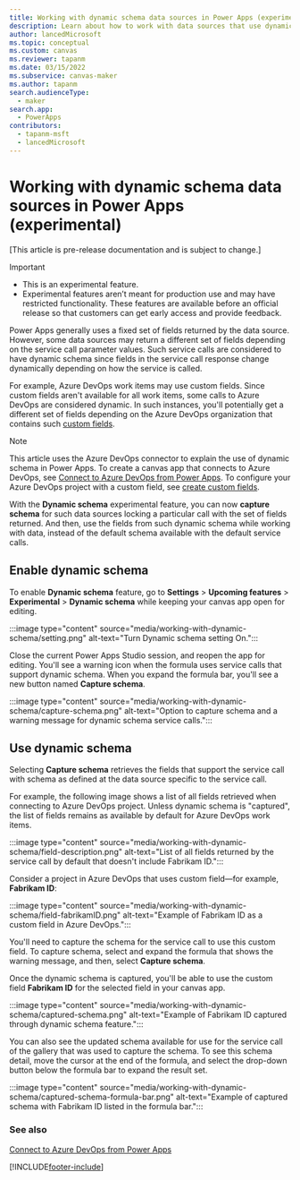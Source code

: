 ```yaml
---
title: Working with dynamic schema data sources in Power Apps (experimental)
description: Learn about how to work with data sources that use dynamic schema in service calls when working with canvas apps.
author: lancedMicrosoft
ms.topic: conceptual
ms.custom: canvas
ms.reviewer: tapanm
ms.date: 03/15/2022
ms.subservice: canvas-maker
ms.author: tapanm
search.audienceType: 
  - maker
search.app: 
  - PowerApps
contributors:
  - tapanm-msft
  - lancedMicrosoft
---
```


# Working with dynamic schema data sources in Power Apps (experimental)

[This article is pre-release documentation and is subject to change.]

> [!IMPORTANT]
> - This is an experimental feature.
> - Experimental features aren’t meant for production use and may have restricted functionality. These features are available before an official release so that customers can get early access and provide feedback.

Power Apps generally uses a fixed set of fields returned by the data source. However, some data sources may return a different set of fields depending on the service call parameter values. Such service calls are considered to have dynamic schema since fields in the service call response change dynamically depending on how the service is called.

For example, Azure DevOps work items may use custom fields. Since custom fields aren't available for all work items, some calls to Azure DevOps are considered dynamic. In such instances, you'll potentially get a different set of fields depending on the Azure DevOps organization that contains such [custom fields](/azure/devops/organizations/settings/work/add-custom-field).

> [!NOTE]
> This article uses the Azure DevOps connector to explain the use of dynamic schema in Power Apps. To create a canvas app that connects to Azure DevOps, see [Connect to Azure DevOps from Power Apps](connections/azure-devops.md). To configure your Azure DevOps project with a custom field, see [create custom fields](/azure/devops/organizations/settings/work/add-custom-field).

With the **Dynamic schema** experimental feature, you can now **capture schema** for such data sources locking a particular call with the set of fields returned. And then, use the fields from such dynamic schema while working with data, instead of the default schema available with the default service calls.

## Enable dynamic schema

To enable **Dynamic schema** feature, go to **Settings** > **Upcoming features** > **Experimental** > **Dynamic schema** while keeping your canvas app open for editing.

:::image type="content" source="media/working-with-dynamic-schema/setting.png" alt-text="Turn Dynamic schema setting On.":::

Close the current Power Apps Studio session, and reopen the app for editing. You'll see a warning icon when the formula uses service calls that support dynamic schema. When you expand the formula bar, you'll see a new button named **Capture schema**.

:::image type="content" source="media/working-with-dynamic-schema/capture-schema.png" alt-text="Option to capture schema and a warning message for dynamic schema service calls.":::

## Use dynamic schema

Selecting **Capture schema** retrieves the fields that support the service call with schema as defined at the data source specific to the service call.

For example, the following image shows a list of all fields retrieved when connecting to Azure DevOps project. Unless dynamic schema is "captured", the list of fields remains as available by default for Azure DevOps work items.

:::image type="content" source="media/working-with-dynamic-schema/field-description.png" alt-text="List of all fields returned by the service call by default that doesn't include Fabrikam ID.":::

Consider a project in Azure DevOps that uses custom field&mdash;for example, **Fabrikam ID**:

:::image type="content" source="media/working-with-dynamic-schema/field-fabrikamID.png" alt-text="Example of Fabrikam ID as a custom field in Azure DevOps.":::

You'll need to capture the schema for the service call to use this custom field. To capture schema, select and expand the formula that shows the warning message, and then, select **Capture schema**.

Once the dynamic schema is captured, you'll be able to use the custom field **Fabrikam ID** for the selected field in your canvas app.

:::image type="content" source="media/working-with-dynamic-schema/captured-schema.png" alt-text="Example of Fabrikam ID captured through dynamic schema feature.":::

You can also see the updated schema available for use for the service call of the gallery that was used to capture the schema. To see this schema detail, move the cursor at the end of the formula, and select the drop-down button below the formula bar to expand the result set.

:::image type="content" source="media/working-with-dynamic-schema/captured-schema-formula-bar.png" alt-text="Example of captured schema with Fabrikam ID listed in the formula bar.":::

### See also

[Connect to Azure DevOps from Power Apps](connections/azure-devops.md)

[!INCLUDE[footer-include](../../includes/footer-banner.md)]